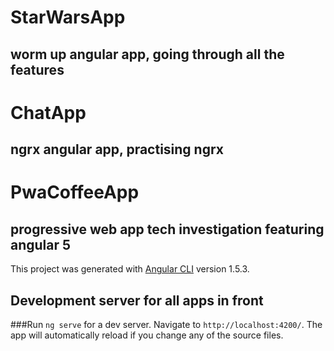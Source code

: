 # StarWarsApp
## worm up angular app, going through all the features

# ChatApp
## ngrx angular app, practising ngrx

# PwaCoffeeApp
## progressive web app tech investigation featuring angular 5

This project was generated with [Angular CLI](https://github.com/angular/angular-cli) version 1.5.3.

## Development server for all apps in front
###Run `ng serve` for a dev server. Navigate to `http://localhost:4200/`. The app will automatically reload if you change any of the source files.

